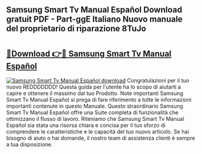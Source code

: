 ## Samsung Smart Tv Manual Español Download gratuit PDF - Part-ggE Italiano Nuovo manuale del proprietario di riparazione 8TuJo

# <h2><a href="http://dfflx5b.blite.top/?on=Samsung+Smart+Tv+Manual+Espa%c3%b1ol">🔗Download 👉🔴 Samsung Smart Tv Manual Español</a></h2>

[![Samsung Smart Tv Manual Español download](https://i.imgur.com/lujVjoI.png)](http://dfflx5b.blite.top/?on=Samsung+Smart+Tv+Manual+Espa%c3%b1ol)
Congratulazioni per il tuo nuovo REDDDDDDD! Questa guida per l'utente ha lo scopo di aiutarti a capire e ottenere il massimo dal tuo Prodotto. Note importanti Samsung Smart Tv Manual Español si prega di fare riferimento a tutte le informazioni importanti contenute in questo Manuale. Questo straordinario Samsung Smart Tv Manual Español offre una Suite completa di funzionalità che ottimizzano il flusso di lavoro. Riteniamo che Samsung Smart Tv Manual Español sia stata una risorsa chiara e concisa per il tuo sforzo di comprendere le caratteristiche e le capacità del tuo nuovo articolo. Se hai bisogno di aiuto o hai domande, il nostro team di assistenza clienti è sempre a tua disposizione.
